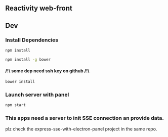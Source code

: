 ## Reactivity web-front

## Dev
### Install Dependencies

```sh
npm install
```

```sh
npm install -g bower
```

#### /!\ some dep need ssh key on github /!\
```sh
bower install
```

### Launch server with panel
```sh
npm start
```

### This apps need a server to init SSE connection an provide data.

plz check the express-sse-with-electron-panel project in the same repo.